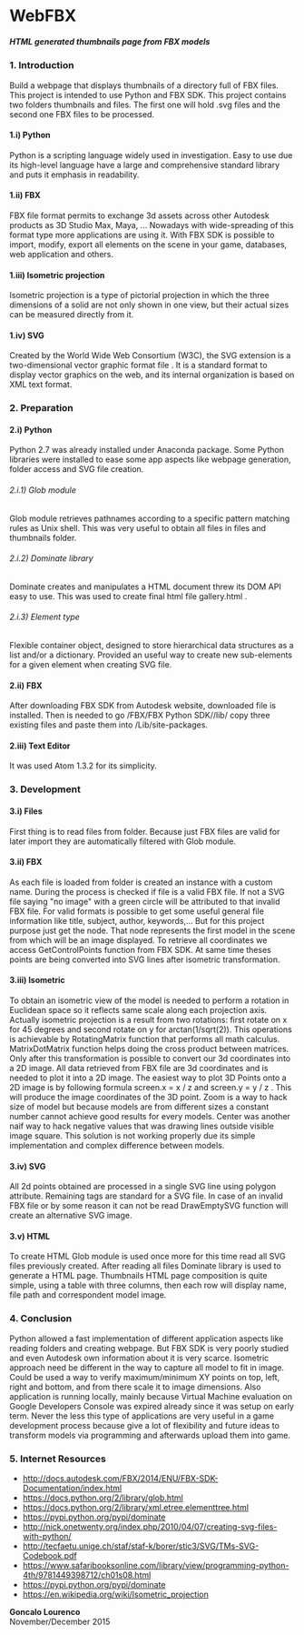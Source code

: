 # WebFBX
##### HTML generated thumbnails page from FBX models

### 1. Introduction
Build a webpage that displays thumbnails of a directory full of FBX files.
This project is intended to use Python and FBX SDK.
This project contains two folders thumbnails and files. The first one will hold .svg files and the second one FBX files to be processed.
#### 1.i) Python
Python is a scripting language widely used in investigation.
Easy to use due its high-level language have a large and comprehensive standard library and puts it emphasis in readability.
#### 1.ii) FBX
FBX file format permits to exchange 3d assets across other Autodesk products as 3D Studio Max, Maya, ...
Nowadays with wide-spreading of this format type more applications are using it.
With FBX SDK is possible to import, modify, export all elements on the scene in your game, databases, web application and others.
#### 1.iii) Isometric projection
Isometric projection is a type of pictorial projection in which the three dimensions of a solid are not only shown in one view, but their actual sizes can be measured directly from it.
#### 1.iv) SVG
Created by the World Wide Web Consortium (W3C), the SVG extension is a two-dimensional vector graphic format file . It is a standard format to display vector graphics on the web, and its internal organization is based on XML text format.

### 2. Preparation
#### 2.i) Python
Python 2.7 was already installed under Anaconda package.
Some Python libraries were installed to ease some app aspects like webpage generation, folder access and SVG file creation.
###### 2.i.1) Glob module
Glob module retrieves pathnames according to a specific pattern matching rules as Unix shell.
This was very useful to obtain all files in files and thumbnails folder.
###### 2.i.2) Dominate library
Dominate creates and manipulates a HTML document threw its DOM API easy to use.
This was used to create final html file gallery.html .
###### 2.i.3) Element type
Flexible container object, designed to store hierarchical data structures as a list and/or a dictionary.
Provided an useful way to create new sub-elements for a given element when creating SVG file.
#### 2.ii) FBX
After downloading FBX SDK from Autodesk website, downloaded file is installed.
Then is needed to go <your programs folder>/FBX/FBX Python SDK/<your version>/lib/<your Python version> copy three existing files and paste them into <your Python folder>/Lib/site-packages.
#### 2.iii) Text Editor
It was used Atom 1.3.2 for its simplicity.

### 3. Development
#### 3.i) Files
First thing is to read files from folder. Because just FBX files are valid for later import they are automatically filtered with Glob module.
#### 3.ii) FBX
As each file is loaded from folder is created an instance with a custom name.
During the process is checked if file is a valid FBX file. If not a SVG file saying "no image" with a green circle will be attributed to that invalid FBX file.
For valid formats is possible to get some useful general file information like title, subject, author, keywords,... But for this project purpose just get the node.
That node represents the first model in the scene from which will be an image displayed.
To retrieve all coordinates we access GetControlPoints function from FBX SDK.
At same time theses points are being converted into SVG lines after isometric transformation.
#### 3.iii) Isometric
To obtain an isometric view of the model is needed to perform a rotation in Euclidean space so it reflects same scale along each projection axis.
Actually isometric projection is a result from two rotations: first rotate on x for 45 degrees and second rotate on y for arctan(1/sqrt(2)).
This operations is achievable by RotatingMatrix function that performs all math calculus. MatrixDotMatrix function helps doing the cross product between matrices.
Only after this transformation is possible to convert our 3d coordinates into a 2D image.
All data retrieved from FBX file are 3d coordinates and is needed to plot it into a 2D image.
The easiest way to plot 3D Points onto a 2D image is by following formula screen.x = x / z and screen.y = y / z . This will produce the image coordinates of the 3D point.
Zoom is a way to hack size of model but because models are from different sizes a constant number cannot achieve good results for every models.
Center was another naif way to hack negative values that was drawing lines outside visible image square. This solution is not working properly due its simple implementation and complex difference between models.
#### 3.iv) SVG
All 2d points obtained are processed in a single SVG line using polygon attribute.
Remaining tags are standard for a SVG file.
In case of an invalid FBX file or by some reason it can not be read DrawEmptySVG function will create an alternative SVG image.
#### 3.v) HTML
To create HTML Glob module is used once more for this time read all SVG files previously created.
After reading all files Dominate library is used to generate a HTML page.
Thumbnails HTML page composition is quite simple, using a table with three columns, then each row will display name, file path and correspondent model image.

### 4. Conclusion
Python allowed a fast implementation of different application aspects like reading folders and creating webpage.
But FBX SDK is very poorly studied and even Autodesk own information about it is very scarce.
Isometric approach need be different in the way to capture all model to fit in image. Could be used a way to verify maximum/minimum XY points on top, left, right and bottom, and from there scale it to image dimensions.
Also application is running locally, mainly because Virtual Machine evaluation on Google Developers Console was expired already since it was setup on early term.
Never the less this type of applications are very useful in a game development process because give a lot of flexibility and future ideas to transform models via programming and afterwards upload them into game.

### 5. Internet Resources
- http://docs.autodesk.com/FBX/2014/ENU/FBX-SDK-Documentation/index.html
- https://docs.python.org/2/library/glob.html
- https://docs.python.org/2/library/xml.etree.elementtree.html
- https://pypi.python.org/pypi/dominate
- http://nick.onetwenty.org/index.php/2010/04/07/creating-svg-files-with-python/
- http://tecfaetu.unige.ch/staf/staf-k/borer/stic3/SVG/TMs-SVG-Codebook.pdf
- https://www.safaribooksonline.com/library/view/programming-python-4th/9781449398712/ch01s08.html
- https://pypi.python.org/pypi/dominate
- https://en.wikipedia.org/wiki/Isometric_projection

**Goncalo Lourenco**  
November/December 2015
